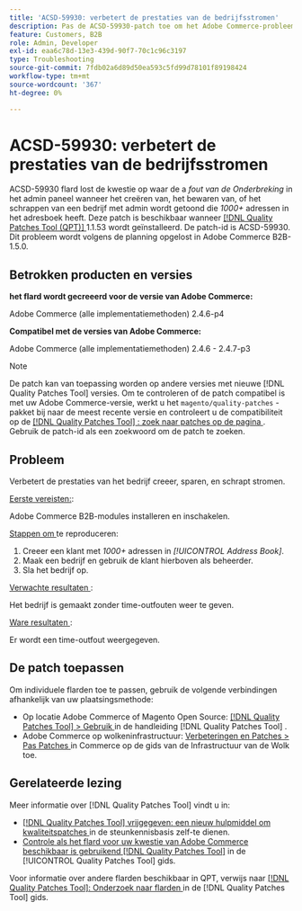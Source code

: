 ```yaml
---
title: 'ACSD-59930: verbetert de prestaties van de bedrijfsstromen'
description: Pas de ACSD-59930-patch toe om het Adobe Commerce-probleem op te lossen, waarbij een *Timeout*-fout wordt weergegeven in het beheerpaneel wanneer u een bedrijf maakt, opslaat of verwijdert met een beheerder met een *1000+*-adres in het adresboek.
feature: Customers, B2B
role: Admin, Developer
exl-id: eaa6c78d-13e3-439d-90f7-70c1c96c3197
type: Troubleshooting
source-git-commit: 7fdb02a6d89d50ea593c5fd99d78101f89198424
workflow-type: tm+mt
source-wordcount: '367'
ht-degree: 0%

---
```


# ACSD-59930: verbetert de prestaties van de bedrijfsstromen

ACSD-59930 flard lost de kwestie op waar de a *fout van de Onderbreking* in het admin paneel wanneer het creëren van, het bewaren van, of het schrappen van een bedrijf met admin wordt getoond die *1000+* adressen in het adresboek heeft. Deze patch is beschikbaar wanneer [[!DNL Quality Patches Tool (QPT)] ](https://experienceleague.adobe.com/en/docs/commerce-operations/tools/quality-patches-tool/quality-patches-tool-to-self-serve-quality-patches) 1.1.53 wordt geïnstalleerd. De patch-id is ACSD-59930. Dit probleem wordt volgens de planning opgelost in Adobe Commerce B2B-1.5.0.

## Betrokken producten en versies

**het flard wordt gecreeerd voor de versie van Adobe Commerce:**

Adobe Commerce (alle implementatiemethoden) 2.4.6-p4

**Compatibel met de versies van Adobe Commerce:**

Adobe Commerce (alle implementatiemethoden) 2.4.6 - 2.4.7-p3

>[!NOTE]
>
>De patch kan van toepassing worden op andere versies met nieuwe [!DNL Quality Patches Tool] versies. Om te controleren of de patch compatibel is met uw Adobe Commerce-versie, werkt u het `magento/quality-patches` -pakket bij naar de meest recente versie en controleert u de compatibiliteit op de [[!DNL Quality Patches Tool] : zoek naar patches op de pagina ](https://experienceleague.adobe.com/tools/commerce-quality-patches/index.html) . Gebruik de patch-id als een zoekwoord om de patch te zoeken.

## Probleem

Verbetert de prestaties van het bedrijf creeer, sparen, en schrapt stromen.

<u> Eerste vereisten:</u>:

Adobe Commerce B2B-modules installeren en inschakelen.

<u> Stappen om </u> te reproduceren:

1. Creeer een klant met *1000+* adressen in *[!UICONTROL Address Book]*.
1. Maak een bedrijf en gebruik de klant hierboven als beheerder.
1. Sla het bedrijf op.

<u> Verwachte resultaten </u>:

Het bedrijf is gemaakt zonder time-outfouten weer te geven.

<u> Ware resultaten </u>:

Er wordt een time-outfout weergegeven.

## De patch toepassen

Om individuele flarden toe te passen, gebruik de volgende verbindingen afhankelijk van uw plaatsingsmethode:

* Op locatie Adobe Commerce of Magento Open Source: [[!DNL Quality Patches Tool] > Gebruik ](/help/tools/quality-patches-tool/usage.md) in de handleiding [!DNL Quality Patches Tool] .
* Adobe Commerce op wolkeninfrastructuur: [ Verbeteringen en Patches > Pas Patches ](https://experienceleague.adobe.com/docs/commerce-cloud-service/user-guide/develop/upgrade/apply-patches.html) in Commerce op de gids van de Infrastructuur van de Wolk toe.

## Gerelateerde lezing

Meer informatie over [!DNL Quality Patches Tool] vindt u in:

* [[!DNL Quality Patches Tool]  vrijgegeven: een nieuw hulpmiddel om kwaliteitspatches ](https://experienceleague.adobe.com/en/docs/commerce-operations/tools/quality-patches-tool/quality-patches-tool-to-self-serve-quality-patches) in de steunkennisbasis zelf-te dienen.
* [ Controle als het flard voor uw kwestie van Adobe Commerce beschikbaar is gebruikend  [!DNL Quality Patches Tool]](/help/tools/quality-patches-tool/patches-available-in-qpt/check-patch-for-magento-issue-with-magento-quality-patches.md) in de [!UICONTROL Quality Patches Tool] gids.


Voor informatie over andere flarden beschikbaar in QPT, verwijs naar [[!DNL Quality Patches Tool]: Onderzoek naar flarden ](https://experienceleague.adobe.com/tools/commerce-quality-patches/index.html) in de [!DNL Quality Patches Tool] gids.

